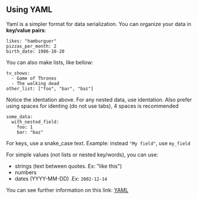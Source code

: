 ## Using YAML

Yaml is a simpler format for data serialization. You can organize your data in **key/value pairs**:

```
likes: "hamburguer"
pizzas_per_month: 2
birth_date: 1986-10-20
```

You can also make lists, like bellow:

```
tv_shows:
  - Game of Thrones
  - The walking dead
other_list: ["foo", "bar", "baz"]
```

Notice the identation above. For any nested data, use identation.
Also prefer using spaces for identing (do not use tabs), 4 spaces is recommended

```
some_data:
  with_nested_field:
    foo: 1
    bar: "baz"
```

For keys, use a snake_case text. Example: instead `"My field"`, use `my_field`

For simple values (not lists or nested key/words), you can use:

  - strings (text between quotes. Ex: "like this")
  - numbers
  - dates (YYYY-MM-DD) .Ex: `2002-12-14`

You can see further information on this link: [YAML](https://en.wikipedia.org/wiki/YAML)
